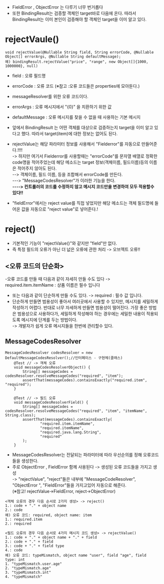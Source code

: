 - FieldError , ObjectError 는 다루기 너무 번거롭다
- 또한  BindingResult는 검증할 객체인 target바로 다음에 온다. 따라서 BindingResult는 이미 본인이 검증해야 할 객체인 target을 이미 알고 있다.

__rejectVaule()__
===========================
```
void rejectValue(@Nullable String field, String errorCode, @Nullable Object[] errorArgs, @Nullable String defaultMessage);
예) bindingResult.rejectValue("price", "range", new Object[]{1000, 1000000}, null)
```
- field : 오류 필드명
- errorCode : 오류 코드 (※참고 :오류 코드들은 properties에 모아둔다.)
- messageResolver를 위한 오류 코드이다.
- errorArgs : 오류 메시지에서 "{0}" 을 치환하기 위한 값
- defaultMessage : 오류 메시지를 찾을 수 없을 때 사용하는 기본 메시지

- 앞에서 BindingResult 는 어떤 객체를 대상으로 검증하는지 target을 이미 알고 있다고 했다. 따라서 target(item)에 대한 정보는 없어도 된다.
- rejectValue는 해당 파라미터 정보를 사용해서 "Fielderror"를 자동으로 만들어준다.!!!!        
-> 하지만 여기서 Fielderror를 사용할때는 "errorCode"를 문자열 배열로 정확한 code명을 적어주었는데 해당 메소드는 target 정보(객체이름, 필드이름)등의 이름은 적어주지 않아도 된다.      
--> 객체이름, 필드 이름, 등을 조합해서 errorCode를 만든다.    
---> "MessageCodesResolver"가 이러한 기능을 한다.    
__----> 컨트롤러의  코드를 수정하지 않고 메시지 코드만을 변경하여 모두 적용할수 있다!!__      
- "fieldError"에서는 reject value를 직접 넣었지만 해당 메소드는 객체 필드명에 들어온 값을 자동으로 "reject value"로 넣어준다.!
 
__reject()__
====================
- 기본적인 기능이 "rejectValue()"와 같지만 "field"만 없다. 
- 즉 특정 필드의 오류가 아닌 더 넚은 오류에 관한 처리 -> 오브젝트 오류!!


__<오류 코드의 단순화>__
------------------------------------
-오류 코드를 만들 때 다음과 같이 자세히 만들 수도 있다 -> required.item.itemName : 상품 이름은 필수 입니다
- 또는 다음과 같이 단순하게 만들 수도 있다. -> required : 필수 값 입니다.
- 단순하게 만들면 범용성이 좋아서 여러곳에서 사용할 수 있지만, 메시지를 세밀하게 작성하기 어렵다. 반대로 너무 자세하게 만들면 범용성이 떨어진다. 가장 좋은 방법은 범용성으로 사용하다가, 세밀하게 작성해야 하는 경우에는 세밀한 내용이 적용되도록 메시지에 단계를 두는 방법이다.   
-> 개발자가 쉽게 오류 메시지들을 한번에 관리할수 있다.         
    
__MessageCodesResolver__
--------------------------
```
MessageCodesResolver codesResolver = new DefaultMessageCodesResolver();//인터페이스 - 구현체(클래스)
    @Test // -> 객체 오류
    void messageCodesResolverObject() {
        String[] messageCodes = codesResolver.resolveMessageCodes("required", "item");
        assertThat(messageCodes).containsExactly("required.item", "required");
    }
    
    @Test // -> 필드 오류
    void messageCodesResolverField() {
        String[] messageCodes = codesResolver.resolveMessageCodes("required", "item", "itemName", String.class);
        assertThat(messageCodes).containsExactly(
                "required.item.itemName",
                "required.itemName",
                "required.java.lang.String",
                "required"
        );
    }
```
- MessageCodesResolver는 전달되는 파라미터에 따라 우선순의를 정해 오류코드들을 생성한다.
- 주로 ObjectError , FieldError 함께 사용된다 -> 생성된 오류 코드들을 가지고 생성     
-> "rejectValue", "reject"들은 내부에 "MessageCodeResolver", "ObjectError ", "FieldError"들을 가지고있어 자동으로 해준다.           
(※참고! rejectValue->FieldError, reject->ObjectError)    


```
<객체 오류의 경우 다음 순서로 2가지 생성> -> reject()
1.: code + "." + object name
2.: code
예) 오류 코드: required, object name: item
1.: required.item
2.: required

<필드 오류의 경우 다음 순서로 4가지 메시지 코드 생성> -> rejectValue()
1.: code + "." + object name + "." + field
2.: code + "." + field
3.: code + "." + field type
4.: code
예) 오류 코드: typeMismatch, object name "user", field "age", field type: int
1. "typeMismatch.user.age"
2. "typeMismatch.age"
3. "typeMismatch.int"
4. "typeMismatch"
```


